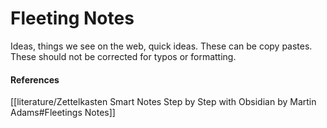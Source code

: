 
# Fleeting Notes
Ideas, things we see on the web, quick ideas.
These can be copy pastes.
These should not be corrected for typos or formatting.

#### References
[[literature/Zettelkasten Smart Notes Step by Step with Obsidian by Martin Adams#Fleetings Notes]]